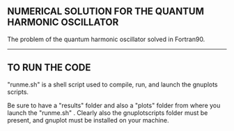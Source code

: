 ## NUMERICAL SOLUTION FOR THE QUANTUM HARMONIC OSCILLATOR

The problem of the quantum harmonic oscillator solved in Fortran90.

---

## TO RUN THE CODE


"runme.sh" is a shell script used to compile, run, and launch the gnuplots scripts.

Be sure to have a "results" folder and also a "plots" folder from where you launch the "runme.sh" .
Clearly also the gnuplotscripts folder must be present, and gnuplot must be installed on your machine.



